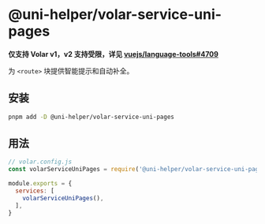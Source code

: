 # @uni-helper/volar-service-uni-pages

**仅支持 Volar v1，v2 支持受限，详见 [vuejs/language-tools#4709](https://github.com/vuejs/language-tools/issues/4709)**

为 `<route>` 块提供智能提示和自动补全。

## 安装

```bash
pnpm add -D @uni-helper/volar-service-uni-pages
```

## 用法

```js
// volar.config.js
const volarServiceUniPages = require('@uni-helper/volar-service-uni-pages')

module.exports = {
  services: [
    volarServiceUniPages(),
  ],
}
```

